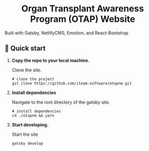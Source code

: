 <h1 align="center">
  Organ Transplant Awareness Program (OTAP) Website
</h1>

Built with Gatsby, NetlifyCMS, Emotion, and React-Bootstrap

## 🚀 Quick start

1.  **Copy the repo to your local machine.**

    Clone the site.

    ```shell
    # clone the project
    git clone https://github.com/iteam-software/otapnm.git
    ```

2.  **Install dependencies**

    Navigate to the root directory of the gatsby site.

    ```shell
    # install dependencies
    cd ./otapnm && yarn
    ```

2.  **Start developing.**

    Start the site

    ```shell
    gatsby develop
    ```


